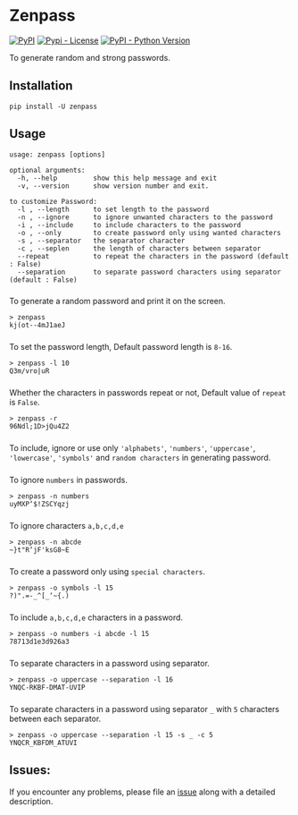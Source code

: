 # Zenpass

[![PyPI](https://img.shields.io/pypi/v/zenpass)](https://pypi.python.org/pypi/zenpass)
[![Pypi - License](https://img.shields.io/github/license/codesrg/zenpass)](https://github.com/codesrg/zenpass/blob/main/LICENSE)
[![PyPI - Python Version](https://img.shields.io/pypi/pyversions/zenpass?color=red)](https://pypi.python.org/pypi/zenpass)

To generate random and strong passwords.

## Installation

`pip install -U zenpass`

## Usage

```
usage: zenpass [options]

optional arguments:
  -h, --help         show this help message and exit
  -v, --version      show version number and exit.

to customize Password:
  -l , --length      to set length to the password
  -n , --ignore      to ignore unwanted characters to the password
  -i , --include     to include characters to the password
  -o , --only        to create password only using wanted characters
  -s , --separator   the separator character
  -c , --seplen      the length of characters between separator
  --repeat           to repeat the characters in the password (default : False)
  --separation       to separate password characters using separator (default : False)
```

###
To generate a random password and print it on the screen.
```
> zenpass
kj(ot--4mJ1aeJ
```
###

To set the password length, Default password length is `8-16`.

```
> zenpass -l 10
Q3m/vro|uR
```
###

Whether the characters in passwords repeat or not,
Default value of `repeat` is `False`.
```
> zenpass -r
96Ndl;1D>jQu4Z2
```
###

To include, ignore or use only `'alphabets'`, `'numbers'`, `'uppercase'`, `'lowercase'`, `'symbols'` and `random characters` in generating password.
###

To ignore `numbers` in passwords. 

```
> zenpass -n numbers
uyMXP‘$!ZSCYqzj
```
###
To ignore characters `a,b,c,d,e`
```
> zenpass -n abcde
~}t"R‘jF'ksG8~E
```
###
To create a password only using `special characters`.

```
> zenpass -o symbols -l 15
?)".=-_^[_‘~{.)
```
###
To include `a,b,c,d,e` characters in a password.
```
> zenpass -o numbers -i abcde -l 15
78713d1e3d926a3
```
###
To separate characters in a password using separator.
```
> zenpass -o uppercase --separation -l 16
YNQC-RKBF-DMAT-UVIP
```
###
To separate characters in a password using separator `_` with `5` characters between each separator.
```
> zenpass -o uppercase --separation -l 15 -s _ -c 5 
YNQCR_KBFDM_ATUVI
```

## Issues:

If you encounter any problems, please file an [issue](https://github.com/codesrg/zenpass/issues) along with a detailed description.
